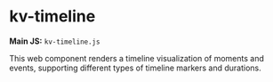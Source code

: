 # kv-timeline

**Main JS:** `kv-timeline.js`

This web component renders a timeline visualization of moments and events, supporting different types of timeline markers and durations.